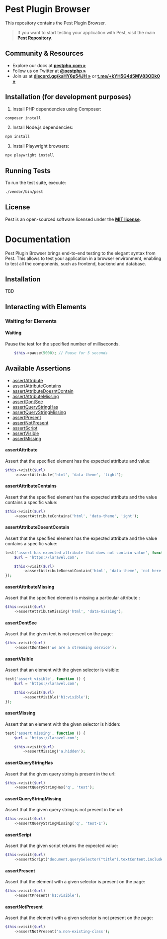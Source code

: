 # Pest Plugin Browser

This repository contains the Pest Plugin Browser.
> If you want to start testing your application with Pest, visit the main **[Pest Repository](https://github.com/pestphp/pest)**.

## Community & Resources

- Explore our docs at **[pestphp.com »](https://pestphp.com)**
- Follow us on Twitter at **[@pestphp »](https://twitter.com/pestphp)**
- Join us at **[discord.gg/kaHY6p54JH »](https://discord.gg/kaHY6p54JH)** or **[t.me/+kYH5G4d5MV83ODk0 »](https://t.me/+kYH5G4d5MV83ODk0)**

## Installation (for development purposes)

1. Install PHP dependencies using Composer:
```bash
composer install
```

2. Install Node.js dependencies:
```bash
npm install
```

3. Install Playwright browsers:
```bash
npx playwright install
```

## Running Tests

To run the test suite, execute:
```bash
./vendor/bin/pest
```

## License

Pest is an open-sourced software licensed under the **[MIT license](https://opensource.org/licenses/MIT)**.


# Documentation

Pest Plugin Browser brings end-to-end testing to the elegant syntax from Pest.
This allows to test your application in a browser environment, enabling to test all the components, such as frontend, backend and database.

## Installation

TBD

## Interacting with Elements

### Waiting for Elements

#### Waiting

Pause the test for the specified number of milliseconds.

```php
    $this->pause(5000); // Pause for 5 seconds
```

## Available Assertions

- [assertAttribute](#assertAttribute)
- [assertAttributeContains](#assertAttributeContains)
- [assertAttributeDoesntContain](#assertAttributeDoesntContain)
- [assertAttributeMissing](#assertAttributeMissing)
- [assertDontSee](#assertDontSee)
- [assertQueryStringHas](#assertQueryStringHas)
- [assertQueryStringMissing](#assertQueryStringMissing)
- [assertPresent](#assertpresent)
- [assertNotPresent](#assertnotpresent)
- [assertScript](#assertscript)
- [assertVisible](#assertvisible)
- [assertMissing](#assertmissing)

#### assertAttribute

Assert that the specified element has the expected attribute and value:

```php
$this->visit($url)
    ->assertAttribute('html', 'data-theme', 'light');
```

#### assertAttributeContains

Assert that the specified element has the expected attribute and the value contains a specific value:

```php
$this->visit($url)
    ->assertAttributeContains('html', 'data-theme', 'ight');
```

#### assertAttributeDoesntContain

Assert that the specified element has the expected attribute and the value contains a specific value:

```php
test('assert has expected attribute that does not contain value', function () {
    $url = 'https://laravel.com';

    $this->visit($url)
        ->assertAttributeDoesntContain('html', 'data-theme', 'not here');
});
```

#### assertAttributeMissing

Assert that the specified element is missing a particular attribute :

```php
$this->visit($url)
    ->assertAttributeMissing('html', 'data-missing');
```

#### assertDontSee

Assert that the given text is not present on the page:

```php
$this->visit($url)
    ->assertDontSee('we are a streaming service');
```

#### assertVisible

Assert that an element with the given selector is visible:

```php
test('assert visible', function () {
    $url = 'https://laravel.com';

    $this->visit($url)
        ->assertVisible('h1:visible');
});
```

#### assertMissing

Assert that an element with the given selector is hidden:

```php
test('assert missing', function () {
    $url = 'https://laravel.com';

    $this->visit($url)
        ->assertMissing('a.hidden');
```

#### assertQueryStringHas

Assert that the given query string is present in the url:

```php
$this->visit($url)
    ->assertQueryStringHas('q', 'test');
```

#### assertQueryStringMissing

Assert that the given query string is not present in the url:

```php
$this->visit($url)
    ->assertQueryStringMissing('q', 'test-1');
```

#### assertScript

Assert that the given script returns the expected value:

```php
$this->visit($url)
    ->assertScript('document.querySelector("title").textContent.includes("Laravel")', true);
```

#### assertPresent

Assert that the element with a given selector is present on the page:

```php
$this->visit($url)
    ->assertPresent('h1:visible');
```

#### assertNotPresent

Assert that the element with a given selector is not present on the page:

```php
$this->visit($url)
    ->assertNotPresent('a.non-existing-class');
```
